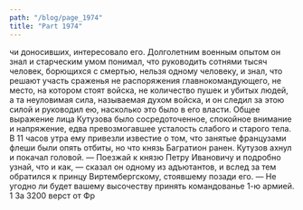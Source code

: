 ```yaml
---
path: "/blog/page_1974"
title: "Part 1974"
---
```


чи доносивших, интересовало его. Долголетним военным опытом он знал и старческим умом понимал, что руководить сотнями тысяч человек, борющихся с смертью, нельзя одному человеку, и знал, что решают участь сраженья не распоряжения главнокомандующего, не место, на котором стоят войска, не количество пушек и убитых людей, а та неуловимая сила, называемая духом войска, и он следил за этою силой и руководил ею, насколько это было в его власти.
Общее выражение лица Кутузова было сосредоточенное, спокойное внимание и напряжение, едва превозмогавшее усталость слабого и старого тела.
В 11 часов утра ему привезли известие о том, что занятые французами флеши были опять отбиты, но что князь Багратион ранен. Кутузов ахнул и покачал головой.
— Поезжай к князю Петру Ивановичу и подробно узнай, что и как, — сказал он одному из адъютантов, и вслед за тем обратился к принцу Виртембергскому, стоявшему позади его.
— Не угодно ли будет вашему высочеству принять командованье 1-ю армией.
1 За 3200 верст от Фр
